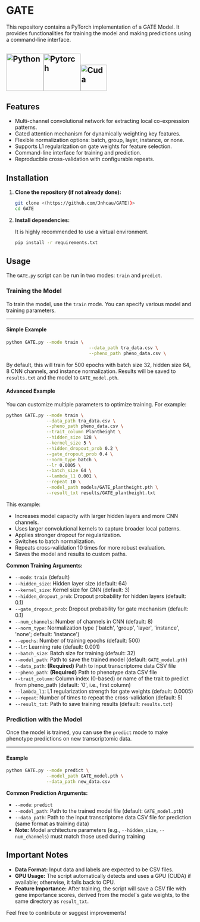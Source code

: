 # GATE

This repository contains a PyTorch implementation of a GATE Model. It provides functionalities for training the model and making predictions using a command-line interface.

## <img src="https://badgen.net/badge/Python/3.10+/blue?" alt="Python" width="100"/><img src="https://badgen.net/badge/Pytorch/2.10/orange?" alt="Pytorch" width="100"/><img src="https://badgen.net/badge/Cuda/12.1/pink?" alt="Cuda" width="70"/>

## Features

- Multi-channel convolutional network for extracting local co-expression patterns.
- Gated attention mechanism for dynamically weighting key features.
- Flexible normalization options: batch, group, layer, instance, or none.
- Supports L1 regularization on gate weights for feature selection.
- Command-line interface for training and prediction.
- Reproducible cross-validation with configurable repeats.

## Installation

1. **Clone the repository (if not already done):**

   ```bash
   git clone <(https://github.com/Jnhcau/GATE))>
   cd GATE
   ```

2. **Install dependencies:**

   It is highly recommended to use a virtual environment.

   ```bash
   pip install -r requirements.txt
   ```

## Usage

The `GATE.py` script can be run in two modes: `train` and `predict`.

### Training the Model

To train the model, use the `train` mode. You can specify various model and training parameters.

---

#### Simple Example

```bash
python GATE.py --mode train \
							   --data_path tra_data.csv \
                               --pheno_path pheno_data.csv \
```

By default, this will train for 500 epochs with batch size 32, hidden size 64, 8 CNN channels, and instance normalization. Results will be saved to `results.txt` and the model to `GATE_model.pth`.

#### Advanced Example

You can customize multiple parameters to optimize training. For example:

```bash
python GATE.py --mode train \
               --data_path tra_data.csv \
               --pheno_path pheno_data.csv \
               --trait_column Plantheight \
               --hidden_size 128 \
               --kernel_size 5 \
               --hidden_dropout_prob 0.2 \
               --gate_dropout_prob 0.4 \
               --norm_type batch \
               --lr 0.0005 \
               --batch_size 64 \
               --lambda_l1 0.001 \
               --repeat 10 \
               --model_path models/GATE_plantheight.pth \
               --result_txt results/GATE_plantheight.txt
```

This example:

- Increases model capacity with larger hidden layers and more CNN channels.
- Uses larger convolutional kernels to capture broader local patterns.
- Applies stronger dropout for regularization.
- Switches to batch normalization.
- Repeats cross-validation 10 times for more robust evaluation.
- Saves the model and results to custom paths.

**Common Training Arguments:**

*   `--mode`: `train` (default)
*   `--hidden_size`: Hidden layer size (default: 64)
*   `--kernel_size`: Kernel size for CNN (default: 3)
*   `--hidden_dropout_prob`: Dropout probability for hidden layers (default: 0.1)
*   `--gate_dropout_prob`: Dropout probability for gate mechanism (default: 0.1)
*   `--num_channels`: Number of channels in CNN (default: 8)
*   `--norm_type`: Normalization type ('batch', 'group', 'layer', 'instance', 'none'; default: 'instance')
*   `--epochs`: Number of training epochs (default: 500)
*   `--lr`: Learning rate (default: 0.001)
*   `--batch_size`: Batch size for training (default: 32)
*   `--model_path`: Path to save the trained model (default: `GATE_model.pth`)
*   `--data_path`: **(Required)** Path to input transcriptome data CSV file
*   `--pheno_path`: **(Required)** Path to phenotype data CSV file
*   `--trait_column`: Column index (0-based) or name of the trait to predict from pheno_path (default: '0', i.e., first column)
*   `--lambda_l1`: L1 regularization strength for gate weights (default: 0.0005)
*   `--repeat`: Number of times to repeat the cross-validation (default: 5)
*   `--result_txt`: Path to save training results (default: `results.txt`)

### Prediction with the Model

Once the model is trained, you can use the `predict` mode to make phenotype predictions on new transcriptomic data.

---

#### Example

```bash
python GATE.py --mode predict \
               --model_path GATE_model.pth \
               --data_path new_data.csv
```

**Common Prediction Arguments:**

*   `--mode`: `predict`
*   `--model_path`: Path to the trained model file (default: `GATE_model.pth`)
*   `--data_path`: Path to the input transcriptome data CSV file for prediction (same format as training data)
*   **Note:** Model architecture parameters (e.g., `--hidden_size`, `--num_channels`) must match those used during training

## Important Notes

*   **Data Format:** Input data and labels are expected to be CSV files. 
*   **GPU Usage:** The script automatically detects and uses a GPU (CUDA) if available; otherwise, it falls back to CPU.
*   **Feature Importance:** After training, the script will save a CSV file with gene importance scores, derived from the model's gate weights, to the same directory as `result_txt`.

Feel free to contribute or suggest improvements!

